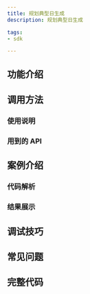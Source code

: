 ```yaml
---
title: 规划典型日生成
description: 规划典型日生成

tags:
- sdk

---
```


## 功能介绍

## 调用方法

### 使用说明

### 用到的 API

## 案例介绍

### 代码解析

### 结果展示

## 调试技巧

## 常见问题

## 完整代码